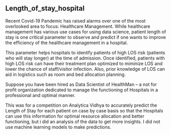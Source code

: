 ## Length_of_stay_hospital
Recent Covid-19 Pandemic has raised alarms over one of the most overlooked area to focus: Healthcare Management. While healthcare management has various use cases for using data science, patient length of stay is one critical parameter to observe and predict if one wants to improve the efficiency of the healthcare management in a hospital.

This parameter helps hospitals to identify patients of high LOS risk (patients who will stay longer) at the time of admission. Once identified, patients with high LOS risk can have their treatment plan optimized to miminize LOS and lower the chance of staff/visitor infection. Also, prior knowledge of LOS can aid in logistics such as room and bed allocation planning.

Suppose you have been hired as Data Scientist of HealthMan – a not for profit organization dedicated to manage the functioning of Hospitals in a professional and optimal manner.

This was for a competition on Analytica Vidhya to accurately predict the Length of Stay for each patient on case by case basis so that the Hospitals can use this information for optimal resource allocation and better functioning, but i did an analysis of the data to get more insights. I did not use machine learning models to make predictions.

